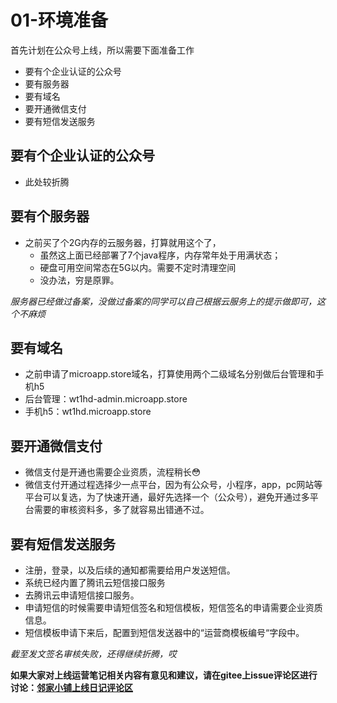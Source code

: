 # 01-环境准备
首先计划在公众号上线，所以需要下面准备工作
- 要有个企业认证的公众号
- 要有服务器
- 要有域名
- 要开通微信支付
- 要有短信发送服务


## 要有个企业认证的公众号
- 此处较折腾

## 要有个服务器
- 之前买了个2G内存的云服务器，打算就用这个了，
    - 虽然这上面已经部署了7个java程序，内存常年处于用满状态；
    - 硬盘可用空间常态在5G以内。需要不定时清理空间
    - 没办法，穷是原罪。
    
_服务器已经做过备案，没做过备案的同学可以自己根据云服务上的提示做即可，这个不麻烦_    

## 要有域名
- 之前申请了microapp.store域名，打算使用两个二级域名分别做后台管理和手机h5
- 后台管理：wt1hd-admin.microapp.store
- 手机h5：wt1hd.microapp.store

## 要开通微信支付
- 微信支付是开通也需要企业资质，流程稍长😳
- 微信支付开通过程选择少一点平台，因为有公众号，小程序，app，pc网站等平台可以复选，为了快速开通，最好先选择一个（公众号），避免开通过多平台需要的审核资料多，多了就容易出错通不过。

## 要有短信发送服务
- 注册，登录，以及后续的通知都需要给用户发送短信。
- 系统已经内置了腾讯云短信接口服务
- 去腾讯云申请短信接口服务。
- 申请短信的时候需要申请短信签名和短信模板，短信签名的申请需要企业资质信息。
- 短信模板申请下来后，配置到短信发送器中的“运营商模板编号“字段中。

_截至发文签名审核失败，还得继续折腾，哎_
 
 
 **如果大家对上线运营笔记相关内容有意见和建议，请在gitee上issue评论区进行讨论：[邻家小铺上线日记评论区](https://gitee.com/microapp/linjiashop/issues/I1H4V3)**
